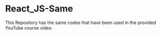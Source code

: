 # React_JS-Same
This Repository has the same codes that have been used in the provided YouTube course video.
